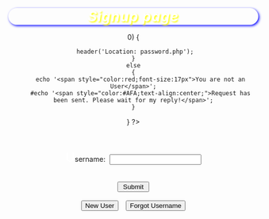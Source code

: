 <html>
<title>Sign up page</title>
<head>
<style>
h1{box-shadow:2px 2px 5px blue ,3px 3px 3px white;border-radius:20px;font-style:italic;letter-spacing:1px;position:relative;top:20px;text-shadow:2px 2px 3px yellow;}

div{box-shadow:4px 4px 8px white ,-4px -4px 8px white;
	padding:4vw;
	position:absolute;
	tophttps://github.com/navaneeswarreddychalla/example/edit/master/_config.yml:15vw;left:32vw;
	background-color:black;
	color:white;
	font-size:20px;border-radius: 15px;}
div:hover{border-style: outset;
	border-width:3px;
	border-color:yellow;}
span{   color:white;font-size:25px;
	font-style:" sans-serif ";
	font-weight:bold;}
</style>
<script src="java3.js"></script>
</head>
<body>
<h1 style="color:white;text-align:center;">Signup page</h1>
<div><center><br>
<?php 
session_start();
$connect=mysqli_connect("localhost","padmin","challa@1011","naveen");
if(!empty($_POST['save']))
{
	$username=$_POST['userid'];
	$_SESSION['test']=$username;
	$query="select * from registration where userid='$username'";
	$result=mysqli_query($connect,$query);
	$count=mysqli_num_rows($result);
	if($count>0)
	{
	
		header('Location: password.php');	
	}
	else
	{
		echo '<span style="color:red;font-size:17px">You are not an User</span>';
		#echo '<span style="color:#AFA;text-align:center;">Request has been sent. Please wait for my reply!</span>';
	}
}
?></html>
<html>
<br><br>
<form method="POST" action="#" >
	<span>U</span>sername:&nbsp&nbsp<input type="text" name="userid"><br><br><br>
	<input type="submit" name="save" value=" Submit "><br><br>
	<a href="1.registration.html"><input type="button" name="login" value="New User"></a>&nbsp&nbsp&nbsp
	<a href="3.forgot.html"><input type="button" name="forgot" value="Forgot Username"></a><br><br>
</center>
</div>
</form>
<body>
</html>

